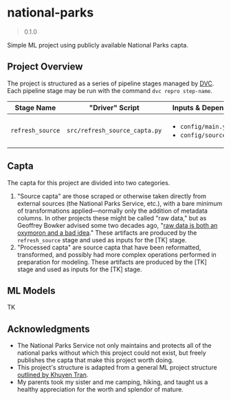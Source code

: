 # national-parks
> 0.1.0

Simple ML project using publicly available National Parks capta.

## Project Overview
The project is structured as a series of pipeline stages managed by [DVC](https://dvc.org/).
Each pipeline stage may be run with the command `dvc repro step-name`.

| Stage Name       | "Driver" Script               | Inputs & Dependencies                                                | Outputs          |
|------------------|-------------------------------|----------------------------------------------------------------------|------------------|
| `refresh_source` | `src/refresh_source_capta.py` | <ul><li>`config/main.yaml`</li><li>`config/source_capta/*`</li></ul> | `capta/source/*` |

## Capta
The capta for this project are divided into two categories.
1. "Source capta" are those scraped or otherwise taken directly from external sources (the National Parks Service, etc.), with a bare minimum of transformations applied&mdash;normally only the addition of metadata columns.
    In other projects these might be called "raw data," but as Geoffrey Bowker advised some two decades ago, "[raw data is both an oxymoron and a bad idea](https://mitpress.mit.edu/books/raw-data-oxymoron)."
    These artifacts are produced by the `refresh_source` stage and used as inputs for the [TK] stage.
2. "Processed capta" are source capta that have been reformatted, transformed, and possibly had more complex operations performed in preparation for modeling.
    These artifacts are produced by the [TK] stage and used as inputs for the [TK] stage.

## ML Models
TK

## Acknowledgments
- The National Parks Service not only maintains and protects all of the national parks without which this project could not exist, but freely publishes the capta that make this project worth doing.
- This project's structure is adapted from a general ML project structure [outlined by Khuyen Tran](https://towardsdatascience.com/how-to-structure-a-data-science-project-for-readability-and-transparency-360c6716800).
- My parents took my sister and me camping, hiking, and taught us a healthy appreciation for the worth and splendor of mature.

